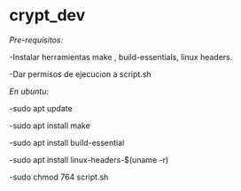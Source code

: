# crypt_dev

*Pre-requisitos:*

-Instalar herramientas make , build-essentials, linux headers.

-Dar permisos de ejecucion a script.sh

*En ubuntu:*

-sudo apt update

-sudo apt install make

-sudo apt install build-essential

-sudo apt install linux-headers-$(uname -r)

-sudo chmod 764 script.sh

